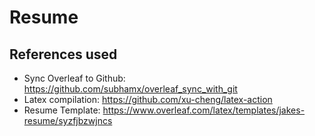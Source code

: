 # Resume

## References used

- Sync Overleaf to Github: https://github.com/subhamx/overleaf_sync_with_git
- Latex compilation: https://github.com/xu-cheng/latex-action
- Resume Template: https://www.overleaf.com/latex/templates/jakes-resume/syzfjbzwjncs
